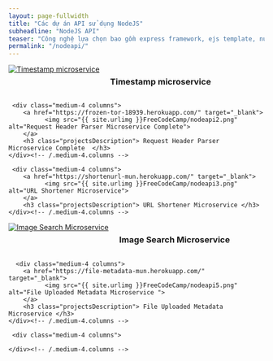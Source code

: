 ```yaml
---
layout: page-fullwidth
title: "Các dự án API sử dụng NodeJS"
subheadline: "NodeJS API"
teaser: "Công nghệ lựa chọn bao gồm express framework, ejs template, nunjucks và trả về JSON. Bên cạnh đó cũng dùng MongoDB như một NoSQL Database. Tất cả project được host trên Heroku và lưu source code tại Github."
permalink: "/nodeapi/"
---
```

<div class="row t30">
    <div class="medium-4 columns">
        <a href="https://timestamp-mun.herokuapp.com/" target="_blank">
              <img src="{{ site.urlimg }}FreeCodeCamp/nodeapi1.png" alt="Timestamp microservice">
        </a>
        <h3 class="projectsDescription"> Timestamp microservice</h3>
    </div><!-- /.medium-4.columns -->

     <div class="medium-4 columns">
        <a href="https://frozen-tor-18939.herokuapp.com/" target="_blank">
              <img src="{{ site.urlimg }}FreeCodeCamp/nodeapi2.png" alt="Request Header Parser Microservice Complete">
        </a>
        <h3 class="projectsDescription"> Request Header Parser Microservice Complete  </h3>
    </div><!-- /.medium-4.columns -->

     <div class="medium-4 columns">
        <a href="https://shortenurl-mun.herokuapp.com/" target="_blank">
              <img src="{{ site.urlimg }}FreeCodeCamp/nodeapi3.png" alt="URL Shortener Microservice">
        </a>
        <h3 class="projectsDescription"> URL Shortener Microservice </h3>
    </div><!-- /.medium-4.columns -->
</div><!-- /.row -->

<div class="row t30">
     <div class="medium-4 columns">
        <a href="https://imagesearch-mun.herokuapp.com/" target="_blank">
              <img src="{{ site.urlimg }}FreeCodeCamp/nodeapi4.png" alt="Image Search Microservice">
        </a>
        <h3 class="projectsDescription"> Image Search Microservice </h3>
    </div><!-- /.medium-4.columns -->

      <div class="medium-4 columns">
        <a href="https://file-metadata-mun.herokuapp.com/" target="_blank">
              <img src="{{ site.urlimg }}FreeCodeCamp/nodeapi5.png" alt="File Uploaded Metadata Microservice ">
        </a>
        <h3 class="projectsDescription"> File Uploaded Metadata Microservice </h3>
    </div><!-- /.medium-4.columns --> 

     <div class="medium-4 columns">
   
    </div><!-- /.medium-4.columns -->   
</div><!-- /.row -->



